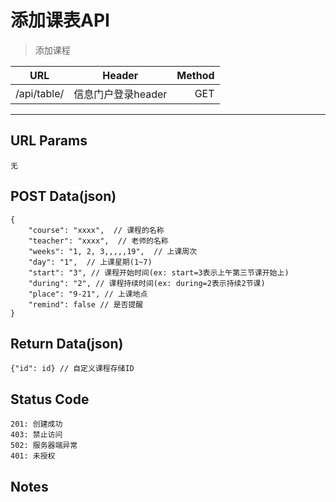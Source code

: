 # 添加课表API

> 添加课程

| URL |  Header | Method |
| ------------- |:-------------:| -----:|
| /api/table/ | 信息门户登录header | GET |

<hr/>

## URL Params

    无

## POST Data(json)

    {
        "course": "xxxx",  // 课程的名称
        "teacher": "xxxx",  // 老师的名称
        "weeks": "1, 2, 3,,,,,19",  // 上课周次
        "day": "1",  // 上课星期(1~7)
        "start": "3", // 课程开始时间(ex: start=3表示上午第三节课开始上)
        "during": "2", // 课程持续时间(ex: during=2表示持续2节课)
        "place": "9-21", // 上课地点
        "remind": false // 是否提醒
    }

## Return Data(json)

    {"id": id} // 自定义课程存储ID

## Status Code

    201: 创建成功
    403: 禁止访问
    502: 服务器端异常
    401: 未授权

## Notes
